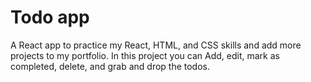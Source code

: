 # Todo app

A React app to practice my React, HTML, and CSS skills and add more projects to my portfolio. In this project you can Add, edit, mark as completed, delete, and grab and drop the todos.
